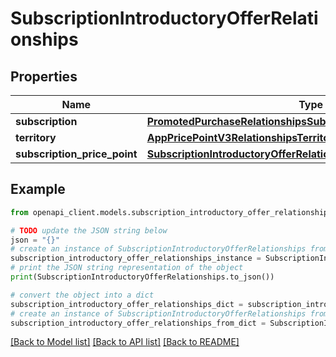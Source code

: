 # SubscriptionIntroductoryOfferRelationships


## Properties

Name | Type | Description | Notes
------------ | ------------- | ------------- | -------------
**subscription** | [**PromotedPurchaseRelationshipsSubscription**](PromotedPurchaseRelationshipsSubscription.md) |  | [optional] 
**territory** | [**AppPricePointV3RelationshipsTerritory**](AppPricePointV3RelationshipsTerritory.md) |  | [optional] 
**subscription_price_point** | [**SubscriptionIntroductoryOfferRelationshipsSubscriptionPricePoint**](SubscriptionIntroductoryOfferRelationshipsSubscriptionPricePoint.md) |  | [optional] 

## Example

```python
from openapi_client.models.subscription_introductory_offer_relationships import SubscriptionIntroductoryOfferRelationships

# TODO update the JSON string below
json = "{}"
# create an instance of SubscriptionIntroductoryOfferRelationships from a JSON string
subscription_introductory_offer_relationships_instance = SubscriptionIntroductoryOfferRelationships.from_json(json)
# print the JSON string representation of the object
print(SubscriptionIntroductoryOfferRelationships.to_json())

# convert the object into a dict
subscription_introductory_offer_relationships_dict = subscription_introductory_offer_relationships_instance.to_dict()
# create an instance of SubscriptionIntroductoryOfferRelationships from a dict
subscription_introductory_offer_relationships_from_dict = SubscriptionIntroductoryOfferRelationships.from_dict(subscription_introductory_offer_relationships_dict)
```
[[Back to Model list]](../README.md#documentation-for-models) [[Back to API list]](../README.md#documentation-for-api-endpoints) [[Back to README]](../README.md)


